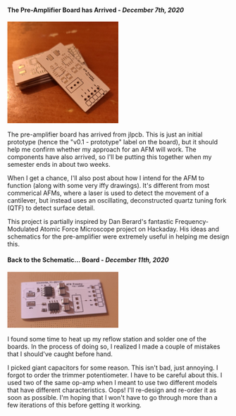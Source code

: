 #### The Pre-Amplifier Board has Arrived - *December 7th, 2020*

<img src="preamp-v0.1.jpg"  width="50%" height="50%" />

The pre-amplifier board has arrived from jlpcb. This is just an initial prototype (hence the "v0.1 - prototype" label on the board), but it should help me confirm whether my approach for an AFM will work. The components have also arrived, so I'll be putting this together when my semester ends in about two weeks.

When I get a chance, I'll also post about how I intend for the AFM to function (along with some very iffy drawings). It's different from most commerical AFMs, where a laser is used to detect the movement of a cantilever, but instead uses an oscillating, deconstructed quartz tuning fork (QTF) to detect surface detail.

This project is partially inspired by Dan Berard's fantastic Frequency-Modulated Atomic Force Microscope project on Hackaday. His ideas and schematics for the pre-amplifier were extremely useful in helping me design this.

#### Back to the Schematic... Board - *December 11th, 2020*

<img src="preamp-v0.1-soldered.jpg"  width="50%" height="50%" />

I found some time to heat up my reflow station and solder one of the boards. In the process of doing so, I realized I made a couple of mistakes that I should've caught before hand.

I picked giant capacitors for some reason. This isn't bad, just annoying.
I forgot to order the trimmer potentiometer. I have to be careful about this.
I used two of the same op-amp when I meant to use two different models that have different characteristics. Oops!
I'll re-design and re-order it as soon as possible. I'm hoping that I won't have to go through more than a few iterations of this before getting it working.
